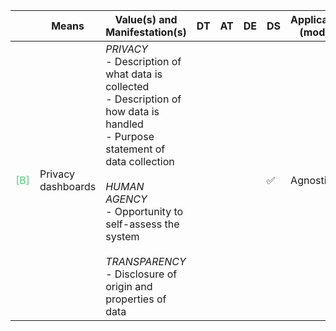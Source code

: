 
|       | Means  | Value(s) and Manifestation(s)| DT|AT | DE | DS | Application (model) | Approach | Visual elements | Additional details
| ----------- |  --------------------------- | ---------------  |------------------------------|-------------| ----------------------|----------------------|----------------------------|--------------------|------------------------|--------------------------------- |
<span style="color:#50C878">[B]</span> | Privacy dashboards | *PRIVACY*<br> - Description of what data is collected <br> - Description of how data is handled <br> - Purpose statement of data collection <br> <br> *HUMAN AGENCY*<br> - Opportunity to self-assess the system <br> <br> *TRANSPARENCY*<br> - Disclosure of origin and properties of data | | | | ✅ | Agnostic | | - Timelines <br> - Bar chart <br> - Maps <br> - Network graphs | 